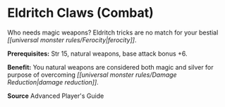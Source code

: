 ﻿---
cssclass: [feats]

---
# Eldritch Claws (Combat)

Who needs magic weapons? Eldritch tricks are no match for your bestial _[[universal monster rules/Ferocity|ferocity]]_.

**Prerequisites:** Str 15, natural weapons, base attack bonus +6.

**Benefit:** You natural weapons are considered both magic and silver for purpose of overcoming _[[universal monster rules/Damage Reduction|damage reduction]]_.

**Source** Advanced Player's Guide